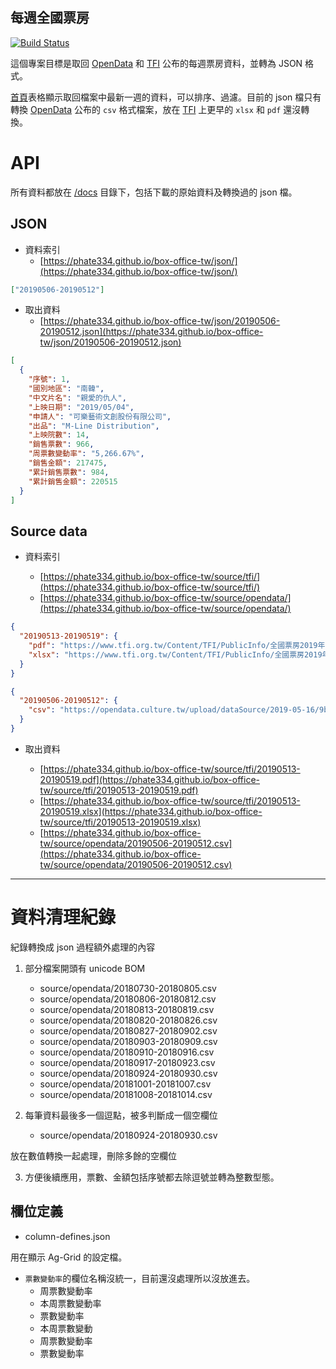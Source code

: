 ## 每週全國票房

[![Build Status](https://travis-ci.org/Phate334/box-office-tw.svg?branch=master)](https://travis-ci.org/Phate334/box-office-tw)

這個專案目標是取回 [OpenData](https://data.gov.tw/dataset/94224) 和 [TFI](https://www.tfi.org.tw/BoxOfficeBulletin/weekly) 公布的每週票房資料，並轉為 JSON 格式。

[首頁](https://phate334.github.io/box-office-tw/)表格顯示取回檔案中最新一週的資料，可以排序、過濾。目前的 json 檔只有轉換 [OpenData](https://data.gov.tw/dataset/94224) 公布的 `csv` 格式檔案，放在 [TFI](https://www.tfi.org.tw/BoxOfficeBulletin/weekly) 上更早的 `xlsx` 和 `pdf` 還沒轉換。

# API

所有資料都放在 [/docs](/docs) 目錄下，包括下載的原始資料及轉換過的 json 檔。

## JSON

- 資料索引
  - [https://phate334.github.io/box-office-tw/json/](https://phate334.github.io/box-office-tw/json/)

```json
["20190506-20190512"]
```

- 取出資料
  - [https://phate334.github.io/box-office-tw/json/20190506-20190512.json](https://phate334.github.io/box-office-tw/json/20190506-20190512.json)

```json
[
  {
    "序號": 1,
    "國別地區": "南韓",
    "中文片名": "親愛的仇人",
    "上映日期": "2019/05/04",
    "申請人": "可樂藝術文創股份有限公司",
    "出品": "M-Line Distribution",
    "上映院數": 14,
    "銷售票數": 966,
    "周票數變動率": "5,266.67%",
    "銷售金額": 217475,
    "累計銷售票數": 984,
    "累計銷售金額": 220515
  }
]
```

## Source data

- 資料索引

  - [https://phate334.github.io/box-office-tw/source/tfi/](https://phate334.github.io/box-office-tw/source/tfi/)
  - [https://phate334.github.io/box-office-tw/source/opendata/](https://phate334.github.io/box-office-tw/source/opendata/)

```json
{
  "20190513-20190519": {
    "pdf": "https://www.tfi.org.tw/Content/TFI/PublicInfo/全國票房2019年0513-0519統計資訊.pdf",
    "xlsx": "https://www.tfi.org.tw/Content/TFI/PublicInfo/全國票房2019年0513-0519統計資訊.xlsx"
  }
}
```

```json
{
  "20190506-20190512": {
    "csv": "https://opendata.culture.tw/upload/dataSource/2019-05-16/9b5f358f-9263-4cc7-b0cf-201ea4633680/994a6d972ceaa26f6356df4fb61cd60d.csv"
  }
}
```

- 取出資料

  - [https://phate334.github.io/box-office-tw/source/tfi/20190513-20190519.pdf](https://phate334.github.io/box-office-tw/source/tfi/20190513-20190519.pdf)
  - [https://phate334.github.io/box-office-tw/source/tfi/20190513-20190519.xlsx](https://phate334.github.io/box-office-tw/source/tfi/20190513-20190519.xlsx)
  - [https://phate334.github.io/box-office-tw/source/opendata/20190506-20190512.csv](https://phate334.github.io/box-office-tw/source/opendata/20190506-20190512.csv)

---

# 資料清理紀錄

紀錄轉換成 json 過程額外處理的內容

1. 部分檔案開頭有 unicode BOM

   - source/opendata/20180730-20180805.csv
   - source/opendata/20180806-20180812.csv
   - source/opendata/20180813-20180819.csv
   - source/opendata/20180820-20180826.csv
   - source/opendata/20180827-20180902.csv
   - source/opendata/20180903-20180909.csv
   - source/opendata/20180910-20180916.csv
   - source/opendata/20180917-20180923.csv
   - source/opendata/20180924-20180930.csv
   - source/opendata/20181001-20181007.csv
   - source/opendata/20181008-20181014.csv

2. 每筆資料最後多一個逗點，被多判斷成一個空欄位

   - source/opendata/20180924-20180930.csv

放在數值轉換一起處理，刪除多餘的空欄位

3. 方便後續應用，票數、金額包括序號都去除逗號並轉為整數型態。

## 欄位定義

- column-defines.json

用在顯示 Ag-Grid 的設定檔。

- `票數變動率`的欄位名稱沒統一，目前還沒處理所以沒放進去。
  - 周票數變動率
  - 本周票數變動率
  - 票數變動率
  - 本周票數變動
  - 周票數變動率
  - 票數變動率
